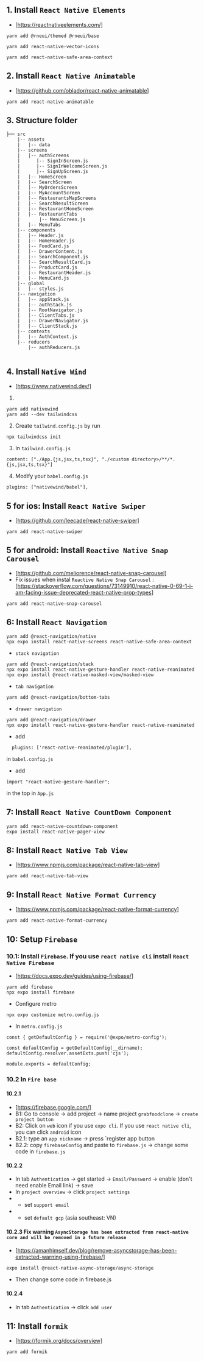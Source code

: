 ## 1. Install `React Native Elements`

- [https://reactnativeelements.com/]

```
yarn add @rneui/themed @rneui/base
```

```
yarn add react-native-vector-icons
```

```
yarn add react-native-safe-area-context
```

## 2. Install `React Native Animatable`

- [https://github.com/oblador/react-native-animatable]

```
yarn add react-native-animatable
```

## 3. Structure folder

```
├── src
    |-- assets
    |   |-- data
    |-- screens
    |   |-- authScreens
    |      |-- SignInScreen.js
    |      |-- SignInWelcomeScreen.js
    |      |-- SignUpScreen.js
    |   |-- HomeScreen
    |   |-- SearchScreen
    |   |-- MyOrdersScreen
    |   |-- MyAccountScreen
    |   |-- RestaurantsMapScreens
    |   |-- SearchResultScreen
    |   |-- RestaurantHomeScreen
    |   |-- RestaurantTabs
    |       |-- MenuScreen.js
    |   |-- MenuTabs
    |-- components
    |   |-- Header.js
    |   |-- HomeHeader.js
    |   |-- FoodCard.js
    |   |-- DrawerContent.js
    |   |-- SearchComponent.js
    |   |-- SearchResultCard.js
    |   |-- ProductCard.js
    |   |-- RestaurantHeader.js
    |   |-- MenuCard.js
    |-- global
    |   |-- styles.js
    |-- navigation
    |   |-- appStack.js
    |   |-- authStack.js
    |   |-- RootNavigator.js
    |   |-- ClientTabs.js
    |   |-- DrawerNavigator.js
    |   |-- ClientStack.js
    |-- contexts
    |   |-- AuthContext.js
    |-- reducers
        |-- authReducers.js


```

## 4. Install `Native Wind`

- [https://www.nativewind.dev/]

1.

```
yarn add nativewind
yarn add --dev tailwindcss
```

2. Create `tailwind.config.js` by run

```
npx tailwindcss init
```

3. In `tailwind.config.js`

```
content: ["./App.{js,jsx,ts,tsx}", "./<custom directory>/**/*.{js,jsx,ts,tsx}"]
```

4. Modify your `babel.config.js`

```
plugins: ["nativewind/babel"],
```

## 5 for ios: Install `React Native Swiper`

- [https://github.com/leecade/react-native-swiper]

```
yarn add react-native-swiper
```

## 5 for android: Install `Reactive Native Snap Carousel`

- [https://github.com/meliorence/react-native-snap-carousel]
- Fix issues when instal `Reactive Native Snap Carousel` : [https://stackoverflow.com/questions/73149910/react-native-0-69-1-i-am-facing-issue-deprecated-react-native-prop-types]

```
yarn add react-native-snap-carousel
```

## 6: Install `React Navigation`

```
yarn add @react-navigation/native
npx expo install react-native-screens react-native-safe-area-context
```

- `stack navigation`

```
yarn add @react-navigation/stack
npx expo install react-native-gesture-handler react-native-reanimated
npx expo install @react-native-masked-view/masked-view
```

- `tab navigation`

```
yarn add @react-navigation/bottom-tabs
```

- `drawer navigation`

```
yarn add @react-navigation/drawer
npx expo install react-native-gesture-handler react-native-reanimated

```

- add

```
  plugins: ['react-native-reanimated/plugin'],
```

in `babel.config.js`

- add

```
import "react-native-gesture-handler";
```

in the top in `App.js`

## 7: Install `React Native CountDown Component`

```
yarn add react-native-countdown-component
expo install react-native-pager-view
```

## 8: Install `React Native Tab View`

- [https://www.npmjs.com/package/react-native-tab-view]

```
yarn add react-native-tab-view
```

## 9: Install `React Native Format Currency`

- [https://www.npmjs.com/package/react-native-format-currency]

```
yarn add react-native-format-currency
```

## 10: Setup `Firebase`

### 10.1: Install `Firebase`. If you use `react native cli` install `React Native Firebase`

- [https://docs.expo.dev/guides/using-firebase/]

```
yarn add firebase
npx expo install firebase
```

- Configure metro

```
npx expo customize metro.config.js
```

- In `metro.config.js`

```
const { getDefaultConfig } = require('@expo/metro-config');

const defaultConfig = getDefaultConfig(__dirname);
defaultConfig.resolver.assetExts.push('cjs');

module.exports = defaultConfig;

```

### 10.2 In `Fire base`

#### 10.2.1

- [https://firebase.google.com/]
- B1: Go to console -> add project -> name project `grabfoodclone` -> `create project button`
- B2: Click on `web` icon if you use `expo cli`. If you use `react native cli`, you can click `android` icon
- B2.1: type an `app nickname` -> press `register app button
- B2.2: copy `firebaseConfig` and paste to `firebase.js` -> change some code in `firebase.js`

#### 10.2.2

- In tab `Authentication` -> get started -> `Email/Password` -> enable (don't need enable Email link) -> save
- In `project overview` -> click `project settings`
- - set `support email`
- - set `default gcp` (asia southeast: VN)

#### 10.2.3 Fix warning `AsyncStorage has been extracted from react-native core and will be removed in a future release`

- [https://amanhimself.dev/blog/remove-asyncstorage-has-been-extracted-warning-using-firebase/]

```
expo install @react-native-async-storage/async-storage
```

- Then change some code in firebase.js

#### 10.2.4

- In tab `Authentication` -> click `add user`

## 11: Install `formik`

- [https://formik.org/docs/overview]

```
yarn add formik
```
